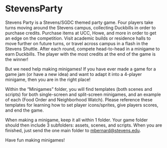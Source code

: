 # StevensParty
Stevens Party is a Stevens/SGDC themed party game. Four players take turns moving around the Stevens campus, collecting Duckbills in order to purchase credits. Purchase items at UCC, Howe, and more in order to get an edge on the competition. Visit academic builds or residence halls to move further on future turns, or travel across campus in a flash in the Stevens Shuttle. After each round, compete head-to-head in a minigame to earn Duckbills. The player with the most credits at the end of the game is the winner!

But we need help making minigames! If you have ever made a game for a game jam (or have a new idea) and want to adapt it into a 4-player minigame, then you are in the right place!

Within the “Minigames” folder, you will find templates (both scenes and scripts) for both single-screen and split-screen minigames, and an example of each (Food Order and Neighborhood Watch). Please reference these templates for learning how to set player icons/sprites, give players scores, and end the game.

When making a minigame, keep it all within 1 folder. Your game folder should then include 3 subfolders: assets, scenes, and scripts.  When you are finished, just send the one main folder to mbernard@stevens.edu.

Have fun making minigames!
